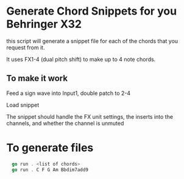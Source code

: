 # Generate Chord Snippets for you Behringer X32

this script will generate a snippet file for each of the chords that you request from it.

It uses FX1-4 (dual pitch shift) to make up to 4 note chords.

## To make it work
Feed a sign wave into Input1, double patch to 2-4

Load snippet

The snippet should handle the FX unit settings, the inserts into the channels, and whether the channel is unmuted

# To generate files


```go
  go run . <list of chords>
  go run . C F G Am Bbdim7add9
```